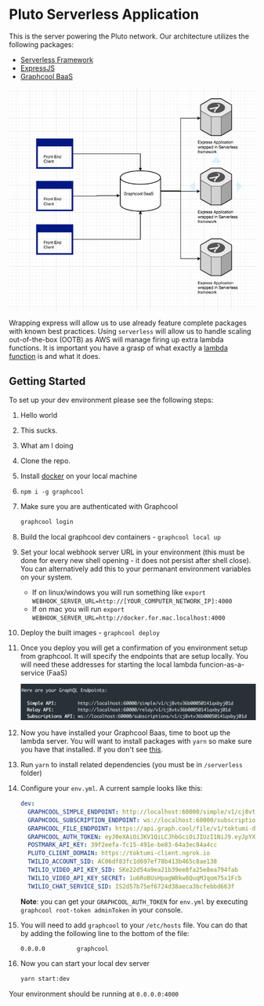 # Pluto Serverless Application

This is the server powering the Pluto network. Our architecture utilizes the following packages:

* [Serverless Framework](https://serverless.com/framework/docs/)
* [ExpressJS](https://expressjs.com/)
* [Graphcool BaaS](https://www.graph.cool/docs)

![Backend Architecture](./documents/ServerlessArchitecture.png)

Wrapping express will allow us to use already feature complete packages with known best practices. Using `serverless` will allow us to handle scaling out-of-the-box (OOTB) as AWS will manage firing up extra lambda functions. It is important you have a grasp of what exactly a [lambda function](http://docs.aws.amazon.com/lambda/latest/dg/welcome.html) is and what it does.

## Getting Started

To set up your dev environment please see the following steps:

1. Hello world
1. This sucks.
1. What am I doing

1. Clone the repo.
1. Install [docker](https://www.docker.com/) on your local machine
1. `npm i -g graphcool`
1. Make sure you are authenticated with Graphcool
    ```bash
    graphcool login
    ```
1. Build the local graphcool dev containers - `graphcool local up`
1. Set your local webhook server URL in your environment (this must be done for every new shell opening - it does not persist after shell close). You can alternatively add this to your permanant environment variables on your system.

   * If on linux/windows you will run something like `export WEBHOOK_SERVER_URL=http://[YOUR_COMPUTER_NETWORK_IP]:4000`
   * If on mac you will run `export WEBHOOK_SERVER_URL=http://docker.for.mac.localhost:4000`
1. Deploy the built images - `graphcool deploy`
1. Once you deploy you will get a confirmation of you environment setup from graphcool. It will specify the endpoints that are setup locally. You will need these addresses for starting the local lambda funcion-as-a-service (FaaS)

   ![GraphcoolEndpointConfirmation](./documents/GraphcoolConfirmation.png)

1. Now you have installed your Graphcool Baas, time to boot up the lambda server. You will want to install packages with `yarn` so make sure you have that installed. If you don't see [this](https://yarnpkg.com/en/docs/install).
1. Run `yarn` to install related dependencies (you must be in `/serverless` folder)
1. Configure your `env.yml`. A current sample looks like this:

    ```yaml
    dev:
      GRAPHCOOL_SIMPLE_ENDPOINT: http://localhost:60000/simple/v1/cj8vtv36b00050141qxbyj01d
      GRAPHCOOL_SUBSCRIPTION_ENDPOINT: ws://localhost:60000/subscriptions/v1/cj8vtv36b00050141qxbyj01d
      GRAPHCOOL_FILE_ENDPOINT: https://api.graph.cool/file/v1/toktumi-dev
      GRAPHCOOL_AUTH_TOKEN: eyJ0eXAiOiJKV1QiLCJhbGciOiJIUzI1NiJ9.eyJpYXQiOjE1MDQzOTUwOTIsImNsaWVudElkIjoiY2l6aDRvYWlnYjl4ZTAxNjlob3dtdmdlaiIsInByb2plY3RJZCI6ImNqM2wwb2E5cjF1YWIwMTMwczhudGk3M2siLCJwZXJtYW5lbnRBdXRoVG9rZW5JZCI6ImNqNzN4enVyOTAzMngwMTAwaGFoZWRmb3YifQ.GP19fBm8bzInd-J63rvPkP6ubtYDEBHvDXQZzpv294A
      POSTMARK_API_KEY: 39f2eefa-fc15-491e-be83-64a3ec84a4cc
      PLUTO_CLIENT_DOMAIN: https://toktumi-client.ngrok.io
      TWILIO_ACCOUNT_SID: AC06df83fc1d697ef78b413b465c8ae138
      TWILIO_VIDEO_API_KEY_SID: SKe22d54a9ea21b39ee8fa25e8ea794fab
      TWILIO_VIDEO_API_KEY_SECRET: 1u6RoBUsHpagW8kw8QuqMJqom75x1Fcb
      TWILIO_CHAT_SERVICE_SID: IS2d57b75ef6724d38aeca3bcfebbd663f
    ```

   **Note**: you can get your `GRAPHCOOL_AUTH_TOKEN` for `env.yml` by executing `graphcool root-token adminToken` in your console.

1. You will need to add `graphcool` to your `/etc/hosts` file. You can do that by adding the following line to the bottom of the file:
    ```plaintext
    0.0.0.0         graphcool
    ```
1. Now you can start your local dev server
    ```bash
    yarn start:dev
    ```
  Your environment should be running at `0.0.0.0:4000`